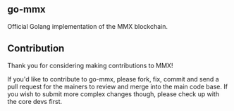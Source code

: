 ## go-mmx

Official Golang implementation of the MMX blockchain.

## Contribution

Thank you for considering making contributions to MMX!

If you'd like to contribute to go-mmx, please fork, fix, commit and send a pull request for the mainers to review and merge into the main code base.
If you wish to submit more complex changes though, please check up with the core devs first.
